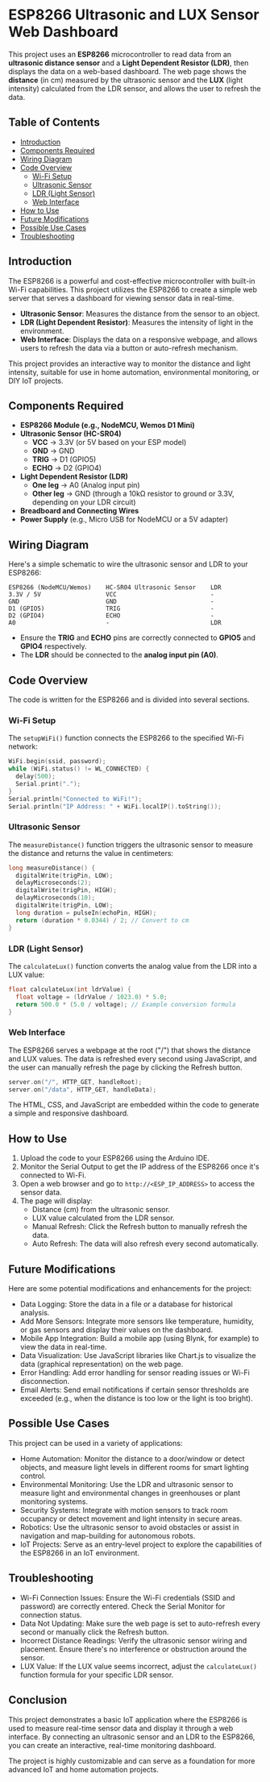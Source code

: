 # ESP8266 Ultrasonic and LUX Sensor Web Dashboard

This project uses an **ESP8266** microcontroller to read data from an **ultrasonic distance sensor** and a **Light Dependent Resistor (LDR)**, then displays the data on a web-based dashboard. The web page shows the **distance** (in cm) measured by the ultrasonic sensor and the **LUX** (light intensity) calculated from the LDR sensor, and allows the user to refresh the data.

## Table of Contents

- [Introduction](#introduction)
- [Components Required](#components-required)
- [Wiring Diagram](#wiring-diagram)
- [Code Overview](#code-overview)
  - [Wi-Fi Setup](#wi-fi-setup)
  - [Ultrasonic Sensor](#ultrasonic-sensor)
  - [LDR (Light Sensor)](#ldr-light-sensor)
  - [Web Interface](#web-interface)
- [How to Use](#how-to-use)
- [Future Modifications](#future-modifications)
- [Possible Use Cases](#possible-use-cases)
- [Troubleshooting](#troubleshooting)

## Introduction

The ESP8266 is a powerful and cost-effective microcontroller with built-in Wi-Fi capabilities. This project utilizes the ESP8266 to create a simple web server that serves a dashboard for viewing sensor data in real-time.

- **Ultrasonic Sensor**: Measures the distance from the sensor to an object.
- **LDR (Light Dependent Resistor)**: Measures the intensity of light in the environment.
- **Web Interface**: Displays the data on a responsive webpage, and allows users to refresh the data via a button or auto-refresh mechanism.

This project provides an interactive way to monitor the distance and light intensity, suitable for use in home automation, environmental monitoring, or DIY IoT projects.

## Components Required

- **ESP8266 Module (e.g., NodeMCU, Wemos D1 Mini)**
- **Ultrasonic Sensor (HC-SR04)**
  - **VCC** → 3.3V (or 5V based on your ESP model)
  - **GND** → GND
  - **TRIG** → D1 (GPIO5)
  - **ECHO** → D2 (GPIO4)
- **Light Dependent Resistor (LDR)**
  - **One leg** → A0 (Analog input pin)
  - **Other leg** → GND (through a 10kΩ resistor to ground or 3.3V, depending on your LDR circuit)
- **Breadboard and Connecting Wires**
- **Power Supply** (e.g., Micro USB for NodeMCU or a 5V adapter)

## Wiring Diagram

Here's a simple schematic to wire the ultrasonic sensor and LDR to your ESP8266:

```
ESP8266 (NodeMCU/Wemos)    HC-SR04 Ultrasonic Sensor    LDR
3.3V / 5V                  VCC                          -
GND                        GND                          -
D1 (GPIO5)                 TRIG                         -
D2 (GPIO4)                 ECHO                         -
A0                         -                            LDR
```

- Ensure the **TRIG** and **ECHO** pins are correctly connected to **GPIO5** and **GPIO4** respectively.
- The **LDR** should be connected to the **analog input pin (A0)**.

## Code Overview

The code is written for the ESP8266 and is divided into several sections.

### Wi-Fi Setup

The `setupWiFi()` function connects the ESP8266 to the specified Wi-Fi network:

```cpp
WiFi.begin(ssid, password);
while (WiFi.status() != WL_CONNECTED) {
  delay(500);
  Serial.print(".");
}
Serial.println("Connected to WiFi!");
Serial.println("IP Address: " + WiFi.localIP().toString());
```

### Ultrasonic Sensor

The `measureDistance()` function triggers the ultrasonic sensor to measure the distance and returns the value in centimeters:

```cpp
long measureDistance() {
  digitalWrite(trigPin, LOW);
  delayMicroseconds(2);
  digitalWrite(trigPin, HIGH);
  delayMicroseconds(10);
  digitalWrite(trigPin, LOW);
  long duration = pulseIn(echoPin, HIGH);
  return (duration * 0.0344) / 2; // Convert to cm
}
```

### LDR (Light Sensor)

The `calculateLux()` function converts the analog value from the LDR into a LUX value:

```cpp
float calculateLux(int ldrValue) {
  float voltage = (ldrValue / 1023.0) * 5.0;
  return 500.0 * (5.0 / voltage); // Example conversion formula
}
```

### Web Interface

The ESP8266 serves a webpage at the root ("/") that shows the distance and LUX values. The data is refreshed every second using JavaScript, and the user can manually refresh the page by clicking the Refresh button.

```cpp
server.on("/", HTTP_GET, handleRoot);
server.on("/data", HTTP_GET, handleData);
```

The HTML, CSS, and JavaScript are embedded within the code to generate a simple and responsive dashboard.

## How to Use

1. Upload the code to your ESP8266 using the Arduino IDE.
2. Monitor the Serial Output to get the IP address of the ESP8266 once it's connected to Wi-Fi.
3. Open a web browser and go to `http://<ESP_IP_ADDRESS>` to access the sensor data.
4. The page will display:
   - Distance (cm) from the ultrasonic sensor.
   - LUX value calculated from the LDR sensor.
   - Manual Refresh: Click the Refresh button to manually refresh the data.
   - Auto Refresh: The data will also refresh every second automatically.

## Future Modifications

Here are some potential modifications and enhancements for the project:

- Data Logging: Store the data in a file or a database for historical analysis.
- Add More Sensors: Integrate more sensors like temperature, humidity, or gas sensors and display their values on the dashboard.
- Mobile App Integration: Build a mobile app (using Blynk, for example) to view the data in real-time.
- Data Visualization: Use JavaScript libraries like Chart.js to visualize the data (graphical representation) on the web page.
- Error Handling: Add error handling for sensor reading issues or Wi-Fi disconnection.
- Email Alerts: Send email notifications if certain sensor thresholds are exceeded (e.g., when the distance is too low or the light is too bright).

## Possible Use Cases

This project can be used in a variety of applications:

- Home Automation: Monitor the distance to a door/window or detect objects, and measure light levels in different rooms for smart lighting control.
- Environmental Monitoring: Use the LDR and ultrasonic sensor to measure light and environmental changes in greenhouses or plant monitoring systems.
- Security Systems: Integrate with motion sensors to track room occupancy or detect movement and light intensity in secure areas.
- Robotics: Use the ultrasonic sensor to avoid obstacles or assist in navigation and map-building for autonomous robots.
- IoT Projects: Serve as an entry-level project to explore the capabilities of the ESP8266 in an IoT environment.

## Troubleshooting

- Wi-Fi Connection Issues: Ensure the Wi-Fi credentials (SSID and password) are correctly entered. Check the Serial Monitor for connection status.
- Data Not Updating: Make sure the web page is set to auto-refresh every second or manually click the Refresh button.
- Incorrect Distance Readings: Verify the ultrasonic sensor wiring and placement. Ensure there's no interference or obstruction around the sensor.
- LUX Value: If the LUX value seems incorrect, adjust the `calculateLux()` function formula for your specific LDR sensor.

## Conclusion

This project demonstrates a basic IoT application where the ESP8266 is used to measure real-time sensor data and display it through a web interface. By connecting an ultrasonic sensor and an LDR to the ESP8266, you can create an interactive, real-time monitoring dashboard.

The project is highly customizable and can serve as a foundation for more advanced IoT and home automation projects.
